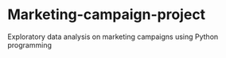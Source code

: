# Marketing-campaign-project
Exploratory data analysis on marketing campaigns using Python programming
